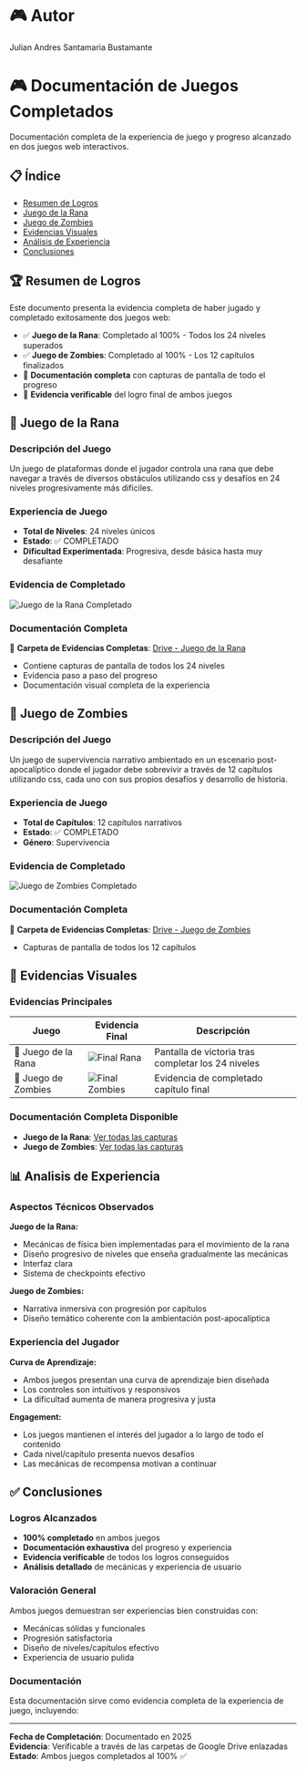 # 🎮 Autor
Julian Andres Santamaria Bustamante

# 🎮 Documentación de Juegos Completados

Documentación completa de la experiencia de juego y progreso alcanzado en dos juegos web interactivos.

## 📋 Índice

- [Resumen de Logros](#Resumen-de-Logros)
- [Juego de la Rana](#-Juego-de-la-Rana)
- [Juego de Zombies](#-Juego-de-Zombies)
- [Evidencias Visuales](#Evidencias-Visuales)
- [Análisis de Experiencia](#Analisis-de-Experiencia)
- [Conclusiones](#Conclusiones)

## 🏆 Resumen de Logros

Este documento presenta la evidencia completa de haber jugado y completado exitosamente dos juegos web:

- ✅ **Juego de la Rana**: Completado al 100% - Todos los 24 niveles superados
- ✅ **Juego de Zombies**: Completado al 100% - Los 12 capítulos finalizados
- 📸 **Documentación completa** con capturas de pantalla de todo el progreso
- 🎯 **Evidencia verificable** del logro final de ambos juegos

## 🐸 Juego de la Rana

### Descripción del Juego
Un juego de plataformas donde el jugador controla una rana que debe navegar a través de diversos obstáculos utilizando css y desafíos en 24 niveles progresivamente más difíciles.

### Experiencia de Juego
- **Total de Niveles**: 24 niveles únicos
- **Estado**: ✅ COMPLETADO
- **Dificultad Experimentada**: Progresiva, desde básica hasta muy desafiante

### Evidencia de Completado
![Juego de la Rana Completado](https://i.ibb.co/1G4j9hSc/Final.png)

### Documentación Completa
📁 **Carpeta de Evidencias Completas**: [Drive - Juego de la Rana](https://drive.google.com/drive/folders/1ZfS5BFJ82qF6vfcqn6eSr_Sgw7yNvjdn)
- Contiene capturas de pantalla de todos los 24 niveles
- Evidencia paso a paso del progreso
- Documentación visual completa de la experiencia

## 🧟 Juego de Zombies

### Descripción del Juego
Un juego de supervivencia narrativo ambientado en un escenario post-apocalíptico donde el jugador debe sobrevivir a través de 12 capítulos utilizando css, cada uno con sus propios desafíos y desarrollo de historia.

### Experiencia de Juego
- **Total de Capítulos**: 12 capítulos narrativos
- **Estado**: ✅ COMPLETADO
- **Género**: Supervivencia

### Evidencia de Completado
![Juego de Zombies Completado](https://i.ibb.co/Qj7KhM2B/capitulo-12-evidencia.png)


### Documentación Completa
📁 **Carpeta de Evidencias Completas**: [Drive - Juego de Zombies](https://drive.google.com/drive/folders/1aku3ubzM8D1Y_ICr8NQygwb09wuNHw3V)
- Capturas de pantalla de todos los 12 capítulos

## 📸 Evidencias Visuales

### Evidencias Principales 

| Juego | Evidencia Final | Descripción |
|-------|----------------|-------------|
| 🐸 Juego de la Rana | ![Final Rana](https://i.ibb.co/1G4j9hSc/Final.png) | Pantalla de victoria tras completar los 24 niveles |
| 🧟 Juego de Zombies | ![Final Zombies](https://i.ibb.co/Qj7KhM2B/capitulo-12-evidencia.png) | Evidencia de completado capítulo final |

### Documentación Completa Disponible

- **Juego de la Rana**: [Ver todas las capturas](https://drive.google.com/drive/folders/1ZfS5BFJ82qF6vfcqn6eSr_Sgw7yNvjdn)
- **Juego de Zombies**: [Ver todas las capturas](https://drive.google.com/drive/folders/1aku3ubzM8D1Y_ICr8NQygwb09wuNHw3V)

## 📊 Analisis de Experiencia

### Aspectos Técnicos Observados

**Juego de la Rana:**
- Mecánicas de física bien implementadas para el movimiento de la rana
- Diseño progresivo de niveles que enseña gradualmente las mecánicas
- Interfaz clara 
- Sistema de checkpoints efectivo

**Juego de Zombies:**
- Narrativa inmersiva con progresión por capítulos
- Diseño temático coherente con la ambientación post-apocalíptica

### Experiencia del Jugador

**Curva de Aprendizaje:**
- Ambos juegos presentan una curva de aprendizaje bien diseñada
- Los controles son intuitivos y responsivos
- La dificultad aumenta de manera progresiva y justa

**Engagement:**
- Los juegos mantienen el interés del jugador a lo largo de todo el contenido
- Cada nivel/capítulo presenta nuevos desafíos
- Las mecánicas de recompensa motivan a continuar

## ✅ Conclusiones

### Logros Alcanzados
- **100% completado** en ambos juegos
- **Documentación exhaustiva** del progreso y experiencia
- **Evidencia verificable** de todos los logros conseguidos
- **Análisis detallado** de mecánicas y experiencia de usuario

### Valoración General
Ambos juegos demuestran ser experiencias bien construidas con:
- Mecánicas sólidas y funcionales
- Progresión satisfactoria
- Diseño de niveles/capítulos efectivo
- Experiencia de usuario pulida

### Documentación
Esta documentación sirve como evidencia completa de la experiencia de juego, incluyendo:

---

**Fecha de Completación**: Documentado en 2025  
**Evidencia**: Verificable a través de las carpetas de Google Drive enlazadas  
**Estado**: Ambos juegos completados al 100% ✅
